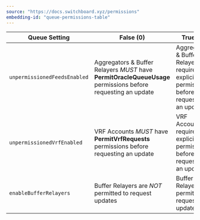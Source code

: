 ```yaml
---
source: "https://docs.switchboard.xyz/permissions"
embedding-id: "queue-permissions-table"
---
```


| Queue Setting                | False (0)                                                                                                    | True (1)                                                                                  |
| ---------------------------- | ------------------------------------------------------------------------------------------------------------ | ----------------------------------------------------------------------------------------- |
| `unpermissionedFeedsEnabled` | Aggregators & Buffer Relayers _MUST_ have **PermitOracleQueueUsage** permissions before requesting an update | Aggregators & Buffer Relayers require no explicit permissions before requesting an update |
| `unpermissionedVrfEnabled`   | VRF Accounts _MUST_ have **PermitVrfRequests** permissions before requesting an update                       | VRF Accounts require no explicit permissions before requesting an update                  |
| `enableBufferRelayers`       | Buffer Relayers are _NOT_ permitted to request updates                                                       | Buffer Relayers are permitted to request updates                                          |
